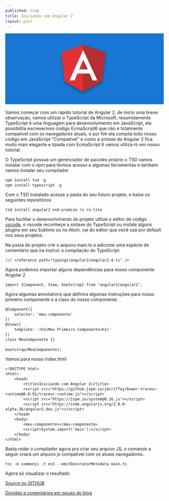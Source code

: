 ```yaml
---
published: true
title: Iniciando com Angular 2
layout: post
---
```

![Iniciando com Angular 2](/public/image/01-iniciando-com-angular2.png)

Vamos começar com um rápido tutorial de Angular 2, de início uma breve observação, vamos utilizar o TypeScript da Microsoft, resumidamente TypeScript é uma linguagem para desenvolvimento em JavaScript, ela possibilita escrevermos código EcmaScript6 que não é totalmente compatível com os navegadores atuais, e por fim ela compila todo nosso código em JavaScript "Compatível" e como a sintaxe do Angular 2 fica muito mais elegante e tipada com EcmaScript 6 vamos utiliza-lo em nosso tutorial.

O TypeScript possue um gerenciador de pacotes próprio o TSD vamos instalar com o npm para termos acesso a algumas ferramentas e tambem vamos instalar seu compilador

    npm install tsd -g
    npm install typescript -g

Com o TSD instalado acesse a pasta do seu futuro projeto, e baixe os seguintes repositórios

    tsd install angular2 es6-promise rx rx-lite

Para facilitar o desenvolvimento do projeto utilize o editor de código [vscode](https://www.visualstudio.com/en-us/products/code-vs.aspx), o vscode reconheçe a sintaxe do TypeScript ou instale alguns plugins em seu Sublime ou no Atom, vai do editor que você usa por default nos seus projetos.

Na pasta do projeto crie o arquivo main.ts e adicione uma espécie de comentário que ira instruir a compilação do TypeScript.

    /// <reference path="typings/angular2/angular2.d.ts" />

Agora podemos importar alguns dependências para nosso componente Angular 2

    import {Component, View, bootstrap} from 'angular2/angular2';

Agora algumas annotations que definira algumas instruções para nosso primeiro componente e a class do nosso componente.

    @Component({
        selector: 'meu-componente'
    })
    @View({
        template: '<h1>Meu Primeiro Componente<h1>'
    })
    class MeuComponente {}

    bootstrap(MeuComponente);

Vamos para nosso index.html

    <!DOCTYPE html>
    <html>
        <head>
            <title>Iniciando com Angular 2</title>
            <script src="https://github.jspm.io/jmcriffey/bower-traceur-runtime@0.0.91/traceur-runtime.js"></script>
            <script src="https://jspm.io/system@0.16.js"></script>
            <script src="https://code.angularjs.org/2.0.0-alpha.36/angular2.dev.js"></script>
        </head>
        <body>
            <meu-componente></meu-componente>
            <script>System.import('main');</script>
        </body>
    </html>

Basta rodar o compilador agora pra criar seu arquivo JS, o comando a seguir criará um arquivo js compatível com os atuais navegadores.

    tsc -m commonjs -t es5 --emitDecoratorMetadata main.ts

Agora só visualizar o resultado

[Source no GITHUB](https://github.com/jhonmike/blog-iniciando-com-angular2)

[Dúvidas e comentários em issues do blog](https://github.com/jhonmike/jhonmike.github.io/issues)
